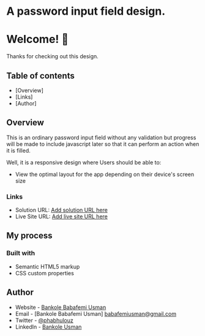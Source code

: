 # A password input field design.

# Welcome! 👋

Thanks for checking out this design.
 

## Table of contents

- [Overview]
- [Links]
- [Author]



## Overview

This is an ordinary password input field without any validation but progress will be made to include javascript later so that it can perform an action when it is filled.

Well, it is a responsive design where Users should be able to:
- View the optimal layout for the app depending on their device's screen size



### Links

- Solution URL: [Add solution URL here](https://your-solution-url.com)
- Live Site URL: [Add live site URL here](https://your-live-site-url.com)

## My process

### Built with

- Semantic HTML5 markup
- CSS custom properties



## Author

- Website - [Bankole Babafemi Usman](https://github.com/Babafemibank)
- Email - [Bankole Babafemi Usman] babafemiusman@gmail.com
- Twitter - [@phabhulouz](https://www.twitter.com/phabhulouz)
- LinkedIn - [Bankole Usman](https://www.linkedin.com/in/bankole-usman-099081268)

